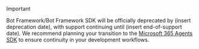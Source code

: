 > [!IMPORTANT]
>
> Bot Framework/Bot Framework SDK will be officially deprecated by (insert deprecation date), with support continuing until (insert end-of-support date). We recommend planning your transition to the [Microsoft 365 Agents SDK](/microsoft-365/agents-sdk/) to ensure continuity in your development workflows.
